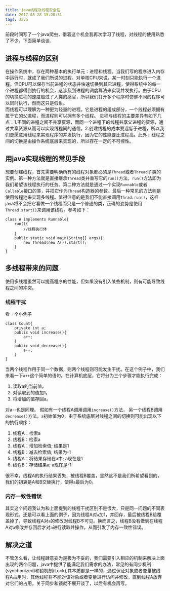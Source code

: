```yaml
---
title: java线程及线程安全性
date: 2017-08-28 15:28:31
tags: Java
---
```


前段时间写了一个java爬虫，借着这个机会我再次学习了线程，对线程的使用熟悉了不少，下面简单谈谈.  
<!-- more -->

## 进程与线程的区别
在操作系统中，存在两种基本的执行单元：进程和线程。当我们写的程序进入内存中运行时，就成了我们所说的进程。对单核CPU来说，某一时刻只能执行一个进程。但CPU可以保存当前进程的状态并快速切换到其它进程，使得系统中的每一个进程都得到执行的机会，这涉及到进程的调度算法来实现并发执行。由于CPU的切换进程的速度超过了人类的感官，所以我们打开多个程序时仿佛不同的程序可以同时执行，然而这只是假象。  
而线程可以理解为一种更为轻量的进程。它是进程的组成部分，一个线程必须拥有属于它的父进程，而进程则可以拥有多个线程。  进程与线程的主要差异有如下几点：1.不同的进程之间不共享资源，而同一个进程下的线程共享父进程的资源，通过共享资源从而可以实现线程间的通信。2.创建线程的成本要远低于进程，所以我们更愿意用线程来实现程序的并发执行，因为它的性能要比进程高。此外，线程之间的切换是由操作系统底层来实现的，所以存在一定的不可控性。

## 用java实现线程的常见手段
想要创建线程，首先需要明确所有的线程对象都必须是`Thread`或者`Thread`子类的实例。第一种方法就是直接继承`Thread`类并重写它的`run()`方法，`run()`方法即为我们希望该线程执行的任务。第二种方法就是通过一个实现`Runnable`或者`Callable`接口的类，并把它作为`Thread`构造器的参数。最后一种常见的方法则是使用线程池来实现多线程。值得注意的是我们不能直接调用`Thrad.run()`，这样java将不会把它看做一个线程而只是一个普通的类，正确的姿势是使用`Thread.start()`来调用该线程。参考如下：
```
class A implements Runnable{
	run(){
		//线程执行体
	}
	public static void main(String[] args){
		new Thread(new A()).start();
	}
}
```

## 多线程带来的问题
使用多线程虽然可以提高程序的性能，但如果没有引入某些机制，则有可能导致线程之间的冲突。

### 线程干扰

看一个小例子
```
class Count{
	private int a;
	public void increase(){
		a++;
	}
	public void decrease(){
		a--;
	}
}
```
当两个线程作用于同一个数据，则两个线程则可能发生干扰。在这个例子中，我们来看一下`a++`这个简单的语句。在计算机底层，它将分为三个步骤才能执行完成：  

1. 读取a的当前值。  
2. 对读取到的值加1。  
3. 将增加的值存回a。

对a--也是同理。
假如有一个线程A调用调用`increase()`方法， 另一个线程B调用`decrease()`方法，`a`初始值为0，由于系统底层对线程之间的切换则可能出现以下的执行顺序：

1. 线程A：检索a
2. 线程B：检索a
3. 线程A：增加检索值; 结果是1
4. 线程B：减去检索值; 结果为-1
5. 线程A：将结果存储在a中; a现在是1
6. 线程B：存储结果a; a现在是-1

很不幸，线程A的执行结果丢失，被线程B覆盖，显然这不是我们所希望看到的，我们的初衷是A和B交替执行，使得`a`最后为0。

### 内存一致性错误
其实这个问题我认为和上面提到的线程干扰区别不是很大，只是同一问题的不同表现形式。还是可以看上面的例子，因为线程A对`a`加1，并回存，最后被线程B给覆盖掉了，导致线程A对`a`的修改对线程B不可见。换而言之，线程B没有做到在线程A对`a`修改并存回后才对`a`进行读取并操作，从而引发了内存一致性错误。

## 解决之道
不管怎么看，让线程肆意妄为是极为不妥的，我们需要引入相应的机制来解决上面出现的两个问题，java中提供了能满足我们需求的办法，常见的有同步机制(synchonized)和锁机制(Lock),其本质都是一样的，通过保证对象或者变量被线程A占用时，其他线程将不能对该对象或者变量进行访问并修改，直到线程A放弃对它们的占用。关于同步和锁就不展开谈了，以后有机会再写。

